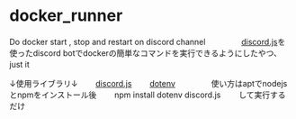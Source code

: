 # docker_runner
Do docker start , stop and restart on discord channel　　
　　
[discord.js](https://github.com/discordjs)を使ったdiscord botでdockerの簡単なコマンドを実行できるようにしたやつ、just it　　

↓使用ライブラリ↓　　
[discord.js](https://github.com/discordjs)　　
[dotenv](https://www.npmjs.com/package/dotenv)　　
　　
使い方はaptでnodejsとnpmをインストール後　　
npm install dotenv discord.js　　
して実行するだけ　　

